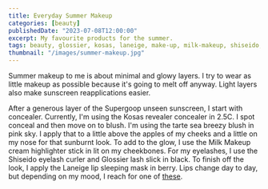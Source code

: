 ```yaml
---
title: Everyday Summer Makeup
categories: [beauty]
publishedDate: "2023-07-08T12:00:00"
excerpt: My favourite products for the summer.
tags: beauty, glossier, kosas, laneige, make-up, milk-makeup, shiseido, summer, tarte
thumbnail: "/images/summer-makeup.jpg"
---
```


Summer makeup to me is about minimal and glowy layers. I try to wear as little makeup as possible because it's going to melt off anyway. Light layers also make sunscreen reapplications easier.

After a generous layer of the Supergoop unseen sunscreen, I start with concealer. Currently, I'm using the Kosas revealer concealer in 2.5C. I spot conceal and then move on to blush. I'm using the tarte sea breezy blush in pink sky. I apply that to a little above the apples of my cheeks and a little on my nose for that sunburnt look. To add to the glow, I use the Milk Makeup cream highlighter stick in lit on my cheekbones. For my eyelashes, I use the Shiseido eyelash curler and Glossier lash slick in black. To finish off the look, I apply the Laneige lip sleeping mask in berry. Lips change day to day, but depending on my mood, I reach for one of [these](https://belle-reve.com/blog/post/quintessential-summer-lip-colours/).

